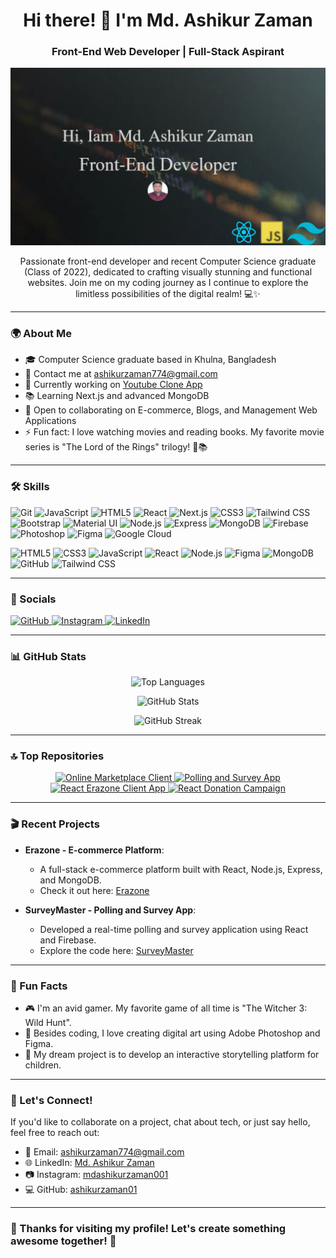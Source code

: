 <h1 align="center">Hi there! 👋 I'm Md. Ashikur Zaman</h1>
<h3 align="center">Front-End Web Developer | Full-Stack Aspirant</h3>

<p align="center">
  <img src="https://github.com/AshikurZaman01/Md.-Ashikur-Zaman/blob/main/Untitled%20design.jpg" alt="Md. Ashikur Zaman" style="width: 100%; height: 50%;">
</p>

<p align="center">Passionate front-end developer and recent Computer Science graduate (Class of 2022), dedicated to crafting visually stunning and functional websites. Join me on my coding journey as I continue to explore the limitless possibilities of the digital realm! 💻✨</p>

---

### 🌍 About Me

- 🎓 Computer Science graduate based in Khulna, Bangladesh
- 📧 Contact me at [ashikurzaman774@gmail.com](mailto:ashikurzaman774@gmail.com)
- 🚀 Currently working on [Youtube Clone App](http://https://github.com/AshikurZaman01/Youtube-clone)
- 📚 Learning Next.js and advanced MongoDB
- 👯 Open to collaborating on E-commerce, Blogs, and Management Web Applications
- ⚡ Fun fact: I love watching movies and reading books. My favorite movie series is "The Lord of the Rings" trilogy! 🍿📚

---

### 🛠️ Skills

<p align="left">
  <img src="https://raw.githubusercontent.com/danielcranney/readme-generator/main/public/icons/skills/git-colored.svg" alt="Git" width="36" height="36">
  <img src="https://raw.githubusercontent.com/danielcranney/readme-generator/main/public/icons/skills/javascript-colored.svg" alt="JavaScript" width="36" height="36">
  <img src="https://raw.githubusercontent.com/danielcranney/readme-generator/main/public/icons/skills/html5-colored.svg" alt="HTML5" width="36" height="36">
  <img src="https://raw.githubusercontent.com/danielcranney/readme-generator/main/public/icons/skills/react-colored.svg" alt="React" width="36" height="36">
  <img src="https://raw.githubusercontent.com/danielcranney/readme-generator/main/public/icons/skills/nextjs-colored.svg" alt="Next.js" width="36" height="36">
  <img src="https://raw.githubusercontent.com/danielcranney/readme-generator/main/public/icons/skills/css3-colored.svg" alt="CSS3" width="36" height="36">
  <img src="https://raw.githubusercontent.com/danielcranney/readme-generator/main/public/icons/skills/tailwindcss-colored.svg" alt="Tailwind CSS" width="36" height="36">
  <img src="https://raw.githubusercontent.com/danielcranney/readme-generator/main/public/icons/skills/bootstrap-colored.svg" alt="Bootstrap" width="36" height="36">
  <img src="https://raw.githubusercontent.com/danielcranney/readme-generator/main/public/icons/skills/materialui-colored.svg" alt="Material UI" width="36" height="36">
  <img src="https://raw.githubusercontent.com/danielcranney/readme-generator/main/public/icons/skills/nodejs-colored.svg" alt="Node.js" width="36" height="36">
  <img src="https://raw.githubusercontent.com/danielcranney/readme-generator/main/public/icons/skills/express-colored.svg" alt="Express" width="36" height="36">
  <img src="https://raw.githubusercontent.com/danielcranney/readme-generator/main/public/icons/skills/mongodb-colored.svg" alt="MongoDB" width="36" height="36">
  <img src="https://raw.githubusercontent.com/danielcranney/readme-generator/main/public/icons/skills/firebase-colored.svg" alt="Firebase" width="36" height="36">
  <img src="https://raw.githubusercontent.com/danielcranney/readme-generator/main/public/icons/skills/photoshop-colored.svg" alt="Photoshop" width="36" height="36">
  <img src="https://raw.githubusercontent.com/danielcranney/readme-generator/main/public/icons/skills/figma-colored.svg" alt="Figma" width="36" height="36">
  <img src="https://raw.githubusercontent.com/danielcranney/readme-generator/main/public/icons/skills/googlecloud-colored.svg" alt="Google Cloud" width="36" height="36">
</p>

<p align="left">
  <img src="https://img.shields.io/badge/HTML5-90%25-orange?style=flat-square&logo=html5&logoColor=white" alt="HTML5">
  <img src="https://img.shields.io/badge/CSS3-85%25-blue?style=flat-square&logo=css3&logoColor=white" alt="CSS3">
  <img src="https://img.shields.io/badge/JavaScript-80%25-yellow?style=flat-square&logo=javascript&logoColor=white" alt="JavaScript">
  <img src="https://img.shields.io/badge/React-75%25-blue?style=flat-square&logo=react&logoColor=white" alt="React">
  <img src="https://img.shields.io/badge/Node.js-70%25-green?style=flat-square&logo=node.js&logoColor=white" alt="Node.js">
  <img src="https://img.shields.io/badge/Figma-85%25-purple?style=flat-square&logo=figma&logoColor=white" alt="Figma">
  <img src="https://img.shields.io/badge/MongoDB-80%25-green?style=flat-square&logo=mongodb&logoColor=white" alt="MongoDB">
  <img src="https://img.shields.io/badge/GitHub-90%25-black?style=flat-square&logo=github&logoColor=white" alt="GitHub">
  <img src="https://img.shields.io/badge/Tailwind%20CSS-75%25-blue?style=flat-square&logo=tailwind-css&logoColor=white" alt="Tailwind CSS">
</p>

---

### 🚀 Socials

<p align="left">
  <a href="https://www.github.com/ashikurzaman01" target="_blank">
    <img src="https://raw.githubusercontent.com/danielcranney/readme-generator/main/public/icons/socials/github.svg" alt="GitHub" width="32" height="32">
  </a>
  <a href="http://www.instagram.com/mdashikurzaman001" target="_blank">
    <img src="https://raw.githubusercontent.com/danielcranney/readme-generator/main/public/icons/socials/instagram.svg" alt="Instagram" width="32" height="32">
  </a>
  <a href="https://www.linkedin.com/in/md-ashikur-zaman-351769293" target="_blank">
    <img src="https://raw.githubusercontent.com/danielcranney/readme-generator/main/public/icons/socials/linkedin.svg" alt="LinkedIn" width="32" height="32">
  </a>
</p>

---

### 📊 GitHub Stats

<p align="center">
  <img src="https://github-readme-stats.vercel.app/api/top-langs?username=ashikurzaman01&show_icons=true&locale=en&layout=compact" alt="Top Languages">
</p>

<p align="center">
  <img src="https://github-readme-stats.vercel.app/api?username=ashikurzaman01&show_icons=true&locale=en" alt="GitHub Stats">
</p>

<p align="center">
  <img src="https://github-readme-streak-stats.herokuapp.com/?user=ashikurzaman01&stroke=ec4899&background=312e81&ring=0891b2&fire=0891b2&currStreakNum=ec4899&currStreakLabel=0891b2&sideNums=ec4899&sideLabels=ec4899&dates=ec4899&hide_border=true" alt="GitHub Streak">
</p>

---

### 🔝 Top Repositories

<div align="center">
  <a href="https://github.com/ashikurzaman01/online-marketplace-client">
    <img src="https://github-readme-stats.vercel.app/api/pin/?username=ashikurzaman01&repo=online-marketplace-client&title_color=0891b2&text_color=ec4899&icon_color=0891b2&bg_color=312e81&hide_border=true&locale=en" alt="Online Marketplace Client" width="45%">
  </a>
  <a href="https://github.com/ashikurzaman01/polling_And_survey_app">
    <img src="https://github-readme-stats.vercel.app/api/pin/?username=ashikurzaman01&repo=polling_And_survey_app&title_color=0891b2&text_color=ec4899&icon_color=0891b2&bg_color=312e81&hide_border=true&locale=en" alt="Polling and Survey App" width="45%">
  </a>
</div>

<div align="center">
  <a href="https://github.com/ashikurzaman01/react-erazone-client-app">
    <img src="https://github-readme-stats.vercel.app/api/pin/?username=ashikurzaman01&repo=react-erazone-client-app&title_color=0891b2&text_color=ec4899&icon_color=0891b2&bg_color=312e81&hide_border=true&locale=en" alt="React Erazone Client App" width="45%">
  </a>
  <a href="https://github.com/ashikurzaman01/react-donaton-campaign">
    <img src="https://github-readme-stats.vercel.app/api/pin/?username=ashikurzaman01&repo=react-donaton-campaign&title_color=0891b2&text_color=ec4899&icon_color=0891b2&bg_color=312e81&hide_border=true&locale=en" alt="React Donation Campaign" width="45%">
  </a>
</div>

---

### 🎬 Recent Projects

- **Erazone - E-commerce Platform**:
  - A full-stack e-commerce platform built with React, Node.js, Express, and MongoDB.
  - Check it out here: [Erazone](https://github.com/ashikurzaman01/react-erazone-client-app)

- **SurveyMaster - Polling and Survey App**:
  - Developed a real-time polling and survey application using React and Firebase.
  - Explore the code here: [SurveyMaster](https://github.com/ashikurzaman01/polling_And_survey_app)

---

### 🚀 Fun Facts

- 🎮 I'm an avid gamer. My favorite game of all time is "The Witcher 3: Wild Hunt".
- 🎨 Besides coding, I love creating digital art using Adobe Photoshop and Figma.
- 🌟 My dream project is to develop an interactive storytelling platform for children.

---

### 📝 Let's Connect!

If you'd like to collaborate on a project, chat about tech, or just say hello, feel free to reach out:

- 📧 Email: [ashikurzaman774@gmail.com](mailto:ashikurzaman774@gmail.com)
- 🌐 LinkedIn: [Md. Ashikur Zaman](https://www.linkedin.com/in/md-ashikur-zaman-351769293)
- 📷 Instagram: [mdashikurzaman001](http://www.instagram.com/mdashikurzaman001)
- 💻 GitHub: [ashikurzaman01](https://www.github.com/ashikurzaman01)

---

### 🎉 Thanks for visiting my profile! Let's create something awesome together! 🚀
